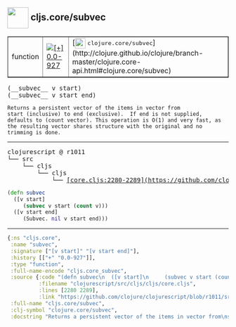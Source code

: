 ## <img width="48px" valign="middle" src="http://i.imgur.com/Hi20huC.png"> cljs.core/subvec

 <table border="1">
<tr>
<td>function</td>
<td><a href="https://github.com/cljsinfo/api-refs/tree/0.0-927"><img valign="middle" alt="[+] 0.0-927" src="https://img.shields.io/badge/+-0.0--927-lightgrey.svg"></a> </td>
<td>
[<img height="24px" valign="middle" src="http://i.imgur.com/1GjPKvB.png"> <samp>clojure.core/subvec</samp>](http://clojure.github.io/clojure/branch-master/clojure.core-api.html#clojure.core/subvec)
</td>
</tr>
</table>

 <samp>
(__subvec__ v start)<br>
(__subvec__ v start end)<br>
</samp>

```
Returns a persistent vector of the items in vector from
start (inclusive) to end (exclusive).  If end is not supplied,
defaults to (count vector). This operation is O(1) and very fast, as
the resulting vector shares structure with the original and no
trimming is done.
```

---

 <pre>
clojurescript @ r1011
└── src
    └── cljs
        └── cljs
            └── <ins>[core.cljs:2280-2289](https://github.com/clojure/clojurescript/blob/r1011/src/cljs/cljs/core.cljs#L2280-L2289)</ins>
</pre>

```clj
(defn subvec
  ([v start]
     (subvec v start (count v)))
  ([v start end]
     (Subvec. nil v start end)))
```


---

```clj
{:ns "cljs.core",
 :name "subvec",
 :signature ["[v start]" "[v start end]"],
 :history [["+" "0.0-927"]],
 :type "function",
 :full-name-encode "cljs.core_subvec",
 :source {:code "(defn subvec\n  ([v start]\n     (subvec v start (count v)))\n  ([v start end]\n     (Subvec. nil v start end)))",
          :filename "clojurescript/src/cljs/cljs/core.cljs",
          :lines [2280 2289],
          :link "https://github.com/clojure/clojurescript/blob/r1011/src/cljs/cljs/core.cljs#L2280-L2289"},
 :full-name "cljs.core/subvec",
 :clj-symbol "clojure.core/subvec",
 :docstring "Returns a persistent vector of the items in vector from\nstart (inclusive) to end (exclusive).  If end is not supplied,\ndefaults to (count vector). This operation is O(1) and very fast, as\nthe resulting vector shares structure with the original and no\ntrimming is done."}

```
